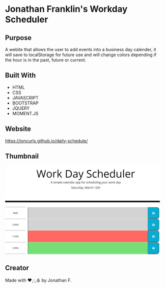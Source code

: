 # Jonathan Franklin's Workday Scheduler

## Purpose
A webite that allows the user to add events into a business day calender, it will save to localStorage for future use and will change colors depending if the hour is in the past, future or current.


## Built With
* HTML
* CSS
* JAVASCRIPT
* BOOTSTRAP
* JQUERY
* MOMENT.JS


## Website
https://joncurls.github.io/daily-schedule/


## Thumbnail
![Screenshot](assets/images/thumbnail.PNG)


## Creator
Made with ❤️,💧,🩸 by Jonathan F.